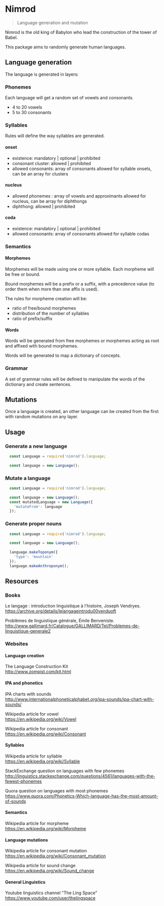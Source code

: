 # Nimrod
> Language generation and mutation

Nimrod is the old king of Babylon who lead the construction of the tower of Babel.

This package aims to randomly generate human languages.

## Language generation

The language is generated in layers:

### Phonemes
Each language will get a random set of vowels and consonants.
- 4 to 20 vowels
- 5 to 30 consonants

### Syllables
Rules will define the way syllables are generated.

#### onset
- existence: mandatory | optional | prohibited
- consonant cluster: allowed | prohibited
- allowed consonants: array of consonants allowed for syllable onsets, can be an array for clusters

#### nucleus
- allowed phonemes : array of vowels and approximants allowed for nucleus, can be array for diphthongs
- diphthong: allowed | prohibited

#### coda
- existence: mandatory | optional | prohibited
- allowed consonants: array of consonants allowed for syllable codas

### Semantics
#### Morphemes
Morphemes will be made using one or more syllable. Each morpheme will be free or bound.

Bound morphemes will be a prefix or a suffix, with a precedence value (to order them when more than one affix is used).

The rules for morpheme creation will be:
- ratio of free/bound morphemes
- distribution of the number of syllables
- ratio of prefix/suffix

#### Words
Words will be generated from free morphemes or morphemes acting as root and affixed with bound morphemes.

Words will be generated to map a dictionary of concepts.

### Grammar
A set of grammar rules will be defined to manipulate the words of the dictionary and create sentences.

## Mutations
Once a language is created, an other language can be created from the first with random mutations on any layer.

## Usage

### Generate a new language
```js
  const Language = require('nimrod').language;
  
  const language = new Language();
```

### Mutate a language
```js
  const Language = require('nimrod').language;
  
  const language = new Language();
  const mutatedLanguage = new Language({
    'mutateFrom': language
  });
```

### Generate proper nouns
```js
  const Language = require('nimrod').language;
  
  const language = new Language();
  
  language.makeToponym({
    'type': 'mountain'
  });
  language.makeAnthroponym();
```

## Resources
### Books
Le langage : introduction linguistique à l'histoire, Joseph Vendryes.  
https://archive.org/details/lelangageintrodu00venduoft

Problèmes de linguistique générale, Émile Benveniste.  
http://www.gallimard.fr/Catalogue/GALLIMARD/Tel/Problemes-de-linguistique-generale2

### Websites
#### Language creation
The Language Construction Kit  
http://www.zompist.com/kit.html

#### IPA and phonetics
IPA charts with sounds  
http://www.internationalphoneticalphabet.org/ipa-sounds/ipa-chart-with-sounds/

Wikipedia article for vowel  
https://en.wikipedia.org/wiki/Vowel

Wikipedia article for consonant  
https://en.wikipedia.org/wiki/Consonant

#### Syllables
Wikipedia article for syllable  
https://en.wikipedia.org/wiki/Syllable

StackExchange question on languages with few phonemes  
http://linguistics.stackexchange.com/questions/4561/languages-with-the-fewest-phonemes

Quora question on languages with most phonemes  
https://www.quora.com/Phonetics-Which-language-has-the-most-amount-of-sounds

#### Semantics
Wikipedia article for morpheme  
https://en.wikipedia.org/wiki/Morpheme

#### Language mutations
Wikipedia article for consonant mutation  
https://en.wikipedia.org/wiki/Consonant_mutation

Wikipedia article for sound change  
https://en.wikipedia.org/wiki/Sound_change

#### General Linguistics
Youtube linguistics channel "The Ling Space"  
https://www.youtube.com/user/thelingspace
